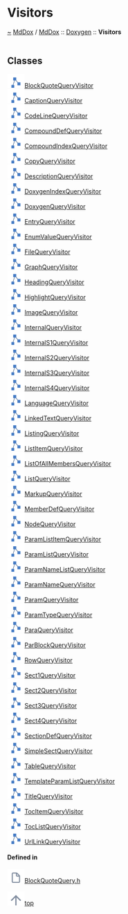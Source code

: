 <a id="visitors"></a>
<h1>Visitors</h1>
<a id="namespacemddox_1_1doxygen_1_1visitors"></a>
<a href="https://github.com/CharlesCarley/MdDox#~">~</a>
<a href="index.md#index">MdDox</a>
<span class="inline-text">/</span>
<a href="namespaceMdDox.md#mddox">MdDox</a>
<span class="inline-text">::</span>
<a href="namespaceMdDox_1_1Doxygen.md#doxygen">Doxygen</a>
<span class="inline-text">::</span>
<span class="bold-text"><b>Visitors</b></span>
<br/>
<br/>
<a id="classes"></a>
<h2>Classes</h2>
<div class="icon-link">
<img src="../images/class.svg"/><a href="classMdDox_1_1Doxygen_1_1Visitors_1_1BlockQuoteQueryVisitor.md#blockquotequeryvisitor">BlockQuoteQueryVisitor</a>
</div>
<div class="icon-link">
<img src="../images/class.svg"/><a href="classMdDox_1_1Doxygen_1_1Visitors_1_1CaptionQueryVisitor.md#captionqueryvisitor">CaptionQueryVisitor</a>
</div>
<div class="icon-link">
<img src="../images/class.svg"/><a href="classMdDox_1_1Doxygen_1_1Visitors_1_1CodeLineQueryVisitor.md#codelinequeryvisitor">CodeLineQueryVisitor</a>
</div>
<div class="icon-link">
<img src="../images/class.svg"/><a href="classMdDox_1_1Doxygen_1_1Visitors_1_1CompoundDefQueryVisitor.md#compounddefqueryvisitor">CompoundDefQueryVisitor</a>
</div>
<div class="icon-link">
<img src="../images/class.svg"/><a href="classMdDox_1_1Doxygen_1_1Visitors_1_1CompoundIndexQueryVisitor.md#compoundindexqueryvisitor">CompoundIndexQueryVisitor</a>
</div>
<div class="icon-link">
<img src="../images/class.svg"/><a href="classMdDox_1_1Doxygen_1_1Visitors_1_1CopyQueryVisitor.md#copyqueryvisitor">CopyQueryVisitor</a>
</div>
<div class="icon-link">
<img src="../images/class.svg"/><a href="classMdDox_1_1Doxygen_1_1Visitors_1_1DescriptionQueryVisitor.md#descriptionqueryvisitor">DescriptionQueryVisitor</a>
</div>
<div class="icon-link">
<img src="../images/class.svg"/><a href="classMdDox_1_1Doxygen_1_1Visitors_1_1DoxygenIndexQueryVisitor.md#doxygenindexqueryvisitor">DoxygenIndexQueryVisitor</a>
</div>
<div class="icon-link">
<img src="../images/class.svg"/><a href="classMdDox_1_1Doxygen_1_1Visitors_1_1DoxygenQueryVisitor.md#doxygenqueryvisitor">DoxygenQueryVisitor</a>
</div>
<div class="icon-link">
<img src="../images/class.svg"/><a href="classMdDox_1_1Doxygen_1_1Visitors_1_1EntryQueryVisitor.md#entryqueryvisitor">EntryQueryVisitor</a>
</div>
<div class="icon-link">
<img src="../images/class.svg"/><a href="classMdDox_1_1Doxygen_1_1Visitors_1_1EnumValueQueryVisitor.md#enumvaluequeryvisitor">EnumValueQueryVisitor</a>
</div>
<div class="icon-link">
<img src="../images/class.svg"/><a href="classMdDox_1_1Doxygen_1_1Visitors_1_1FileQueryVisitor.md#filequeryvisitor">FileQueryVisitor</a>
</div>
<div class="icon-link">
<img src="../images/class.svg"/><a href="classMdDox_1_1Doxygen_1_1Visitors_1_1GraphQueryVisitor.md#graphqueryvisitor">GraphQueryVisitor</a>
</div>
<div class="icon-link">
<img src="../images/class.svg"/><a href="classMdDox_1_1Doxygen_1_1Visitors_1_1HeadingQueryVisitor.md#headingqueryvisitor">HeadingQueryVisitor</a>
</div>
<div class="icon-link">
<img src="../images/class.svg"/><a href="classMdDox_1_1Doxygen_1_1Visitors_1_1HighlightQueryVisitor.md#highlightqueryvisitor">HighlightQueryVisitor</a>
</div>
<div class="icon-link">
<img src="../images/class.svg"/><a href="classMdDox_1_1Doxygen_1_1Visitors_1_1ImageQueryVisitor.md#imagequeryvisitor">ImageQueryVisitor</a>
</div>
<div class="icon-link">
<img src="../images/class.svg"/><a href="classMdDox_1_1Doxygen_1_1Visitors_1_1InternalQueryVisitor.md#internalqueryvisitor">InternalQueryVisitor</a>
</div>
<div class="icon-link">
<img src="../images/class.svg"/><a href="classMdDox_1_1Doxygen_1_1Visitors_1_1InternalS1QueryVisitor.md#internals1queryvisitor">InternalS1QueryVisitor</a>
</div>
<div class="icon-link">
<img src="../images/class.svg"/><a href="classMdDox_1_1Doxygen_1_1Visitors_1_1InternalS2QueryVisitor.md#internals2queryvisitor">InternalS2QueryVisitor</a>
</div>
<div class="icon-link">
<img src="../images/class.svg"/><a href="classMdDox_1_1Doxygen_1_1Visitors_1_1InternalS3QueryVisitor.md#internals3queryvisitor">InternalS3QueryVisitor</a>
</div>
<div class="icon-link">
<img src="../images/class.svg"/><a href="classMdDox_1_1Doxygen_1_1Visitors_1_1InternalS4QueryVisitor.md#internals4queryvisitor">InternalS4QueryVisitor</a>
</div>
<div class="icon-link">
<img src="../images/class.svg"/><a href="classMdDox_1_1Doxygen_1_1Visitors_1_1LanguageQueryVisitor.md#languagequeryvisitor">LanguageQueryVisitor</a>
</div>
<div class="icon-link">
<img src="../images/class.svg"/><a href="classMdDox_1_1Doxygen_1_1Visitors_1_1LinkedTextQueryVisitor.md#linkedtextqueryvisitor">LinkedTextQueryVisitor</a>
</div>
<div class="icon-link">
<img src="../images/class.svg"/><a href="classMdDox_1_1Doxygen_1_1Visitors_1_1ListingQueryVisitor.md#listingqueryvisitor">ListingQueryVisitor</a>
</div>
<div class="icon-link">
<img src="../images/class.svg"/><a href="classMdDox_1_1Doxygen_1_1Visitors_1_1ListItemQueryVisitor.md#listitemqueryvisitor">ListItemQueryVisitor</a>
</div>
<div class="icon-link">
<img src="../images/class.svg"/><a href="classMdDox_1_1Doxygen_1_1Visitors_1_1ListOfAllMembersQueryVisitor.md#listofallmembersqueryvisitor">ListOfAllMembersQueryVisitor</a>
</div>
<div class="icon-link">
<img src="../images/class.svg"/><a href="classMdDox_1_1Doxygen_1_1Visitors_1_1ListQueryVisitor.md#listqueryvisitor">ListQueryVisitor</a>
</div>
<div class="icon-link">
<img src="../images/class.svg"/><a href="classMdDox_1_1Doxygen_1_1Visitors_1_1MarkupQueryVisitor.md#markupqueryvisitor">MarkupQueryVisitor</a>
</div>
<div class="icon-link">
<img src="../images/class.svg"/><a href="classMdDox_1_1Doxygen_1_1Visitors_1_1MemberDefQueryVisitor.md#memberdefqueryvisitor">MemberDefQueryVisitor</a>
</div>
<div class="icon-link">
<img src="../images/class.svg"/><a href="classMdDox_1_1Doxygen_1_1Visitors_1_1NodeQueryVisitor.md#nodequeryvisitor">NodeQueryVisitor</a>
</div>
<div class="icon-link">
<img src="../images/class.svg"/><a href="classMdDox_1_1Doxygen_1_1Visitors_1_1ParamListItemQueryVisitor.md#paramlistitemqueryvisitor">ParamListItemQueryVisitor</a>
</div>
<div class="icon-link">
<img src="../images/class.svg"/><a href="classMdDox_1_1Doxygen_1_1Visitors_1_1ParamListQueryVisitor.md#paramlistqueryvisitor">ParamListQueryVisitor</a>
</div>
<div class="icon-link">
<img src="../images/class.svg"/><a href="classMdDox_1_1Doxygen_1_1Visitors_1_1ParamNameListQueryVisitor.md#paramnamelistqueryvisitor">ParamNameListQueryVisitor</a>
</div>
<div class="icon-link">
<img src="../images/class.svg"/><a href="classMdDox_1_1Doxygen_1_1Visitors_1_1ParamNameQueryVisitor.md#paramnamequeryvisitor">ParamNameQueryVisitor</a>
</div>
<div class="icon-link">
<img src="../images/class.svg"/><a href="classMdDox_1_1Doxygen_1_1Visitors_1_1ParamQueryVisitor.md#paramqueryvisitor">ParamQueryVisitor</a>
</div>
<div class="icon-link">
<img src="../images/class.svg"/><a href="classMdDox_1_1Doxygen_1_1Visitors_1_1ParamTypeQueryVisitor.md#paramtypequeryvisitor">ParamTypeQueryVisitor</a>
</div>
<div class="icon-link">
<img src="../images/class.svg"/><a href="classMdDox_1_1Doxygen_1_1Visitors_1_1ParaQueryVisitor.md#paraqueryvisitor">ParaQueryVisitor</a>
</div>
<div class="icon-link">
<img src="../images/class.svg"/><a href="classMdDox_1_1Doxygen_1_1Visitors_1_1ParBlockQueryVisitor.md#parblockqueryvisitor">ParBlockQueryVisitor</a>
</div>
<div class="icon-link">
<img src="../images/class.svg"/><a href="classMdDox_1_1Doxygen_1_1Visitors_1_1RowQueryVisitor.md#rowqueryvisitor">RowQueryVisitor</a>
</div>
<div class="icon-link">
<img src="../images/class.svg"/><a href="classMdDox_1_1Doxygen_1_1Visitors_1_1Sect1QueryVisitor.md#sect1queryvisitor">Sect1QueryVisitor</a>
</div>
<div class="icon-link">
<img src="../images/class.svg"/><a href="classMdDox_1_1Doxygen_1_1Visitors_1_1Sect2QueryVisitor.md#sect2queryvisitor">Sect2QueryVisitor</a>
</div>
<div class="icon-link">
<img src="../images/class.svg"/><a href="classMdDox_1_1Doxygen_1_1Visitors_1_1Sect3QueryVisitor.md#sect3queryvisitor">Sect3QueryVisitor</a>
</div>
<div class="icon-link">
<img src="../images/class.svg"/><a href="classMdDox_1_1Doxygen_1_1Visitors_1_1Sect4QueryVisitor.md#sect4queryvisitor">Sect4QueryVisitor</a>
</div>
<div class="icon-link">
<img src="../images/class.svg"/><a href="classMdDox_1_1Doxygen_1_1Visitors_1_1SectionDefQueryVisitor.md#sectiondefqueryvisitor">SectionDefQueryVisitor</a>
</div>
<div class="icon-link">
<img src="../images/class.svg"/><a href="classMdDox_1_1Doxygen_1_1Visitors_1_1SimpleSectQueryVisitor.md#simplesectqueryvisitor">SimpleSectQueryVisitor</a>
</div>
<div class="icon-link">
<img src="../images/class.svg"/><a href="classMdDox_1_1Doxygen_1_1Visitors_1_1TableQueryVisitor.md#tablequeryvisitor">TableQueryVisitor</a>
</div>
<div class="icon-link">
<img src="../images/class.svg"/><a href="classMdDox_1_1Doxygen_1_1Visitors_1_1TemplateParamListQueryVisitor.md#templateparamlistqueryvisitor">TemplateParamListQueryVisitor</a>
</div>
<div class="icon-link">
<img src="../images/class.svg"/><a href="classMdDox_1_1Doxygen_1_1Visitors_1_1TitleQueryVisitor.md#titlequeryvisitor">TitleQueryVisitor</a>
</div>
<div class="icon-link">
<img src="../images/class.svg"/><a href="classMdDox_1_1Doxygen_1_1Visitors_1_1TocItemQueryVisitor.md#tocitemqueryvisitor">TocItemQueryVisitor</a>
</div>
<div class="icon-link">
<img src="../images/class.svg"/><a href="classMdDox_1_1Doxygen_1_1Visitors_1_1TocListQueryVisitor.md#toclistqueryvisitor">TocListQueryVisitor</a>
</div>
<div class="icon-link">
<img src="../images/class.svg"/><a href="classMdDox_1_1Doxygen_1_1Visitors_1_1UrlLinkQueryVisitor.md#urllinkqueryvisitor">UrlLinkQueryVisitor</a>
</div>
<a id="defined-in"></a>
<h4>Defined in</h4>
<span class="icon-list-item"><a href="https://github.com/CharlesCarley/MdDox/blob/master/Tools/Doxygen/BlockQuoteQuery.h#L29" class="icon-list-item"><img src="../images/file.svg" class="icon-list-item"/><span class="icon-list-item">BlockQuoteQuery.h</span>
</a>
</span>
<br/>
<br/>
<span class="icon-list-item"><a href="#visitors" class="icon-list-item"><img src="../images/jumpToTop.svg" class="icon-list-item"/><span class="icon-list-item">top</span>
</a>
</span>
</div>
</div>
</body>
</html>
